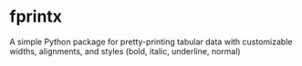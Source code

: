 # fprintx
A simple Python package for pretty-printing tabular data with customizable widths, alignments, and styles (bold, italic, underline, normal)
